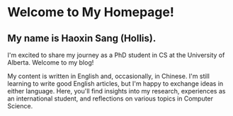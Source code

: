 # Welcome to My Homepage!

## My name is Haoxin Sang (Hollis).

I'm excited to share my journey as a PhD student in CS at the University of Alberta. Welcome to my blog!

My content is written in English and, occasionally, in Chinese. I'm still learning to write good English articles, but I'm happy to exchange ideas in either language. Here, you'll find insights into my research, experiences as an international student, and reflections on various topics in Computer Science.
